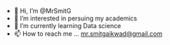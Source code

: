 - 👋 Hi, I’m @MrSmitG
- 👀 I’m interested in persuing my academics
- 🌱 I’m currently learning Data science
- 📫 How to reach me ... mr.smitgaikwad@gmail.com

<!---
MrSmitG/MrSmitG is a ✨ special ✨ repository because its `README.md` (this file) appears on your GitHub profile.
You can click the Preview link to take a look at your changes.
--->
